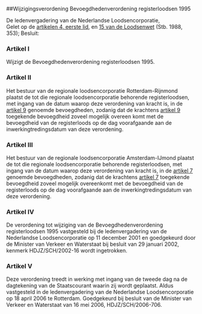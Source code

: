 <meta http-equiv='Content-Type' content='text/html; charset=utf-8' />

##Wijzigingsverordening Bevoegdhedenverordening registerloodsen 1995

De ledenvergadering van de Nederlandse Loodsencorporatie,  
Gelet op de [artikelen 4, eerste lid](../../../../../../wet/loodsenwet/BWBR0004365/README.md), en [15 van de Loodsenwet](../../../../../../wet/loodsenwet/BWBR0004365/README.md) (Stb. 1988, 353);
Besluit:    

### Artikel  I  

Wijzigt de Bevoegdhedenverordening registerloodsen 1995. 

### Artikel  II  

Het bestuur van de regionale loodsencorporatie Rotterdam-Rijnmond plaatst de tot die regionale loodsencorporatie behorende registerloodsen, met ingang van de datum waarop deze verordening van kracht is, in de [artikel 9](../../../../../../pbo/bevoegdhedenverordening/registerloodsen/1995/BWBR0007399/README.md) genoemde bevoegdheden, zodanig dat de krachtens [artikel 9](../../../../../../pbo/bevoegdhedenverordening/registerloodsen/1995/BWBR0007399/README.md) toegekende bevoegdheid zoveel mogelijk overeen komt met de bevoegdheid van de registerloods op de dag voorafgaande aan de inwerkingtredingsdatum van deze verordening. 

### Artikel  III  

Het bestuur van de regionale loodsencorporatie Amsterdam-IJmond plaatst de tot die regionale loodsencorporatie behorende registerloodsen, met ingang van de datum waarop deze verordening van kracht is, in de [artikel 7](../../../../../../pbo/bevoegdhedenverordening/registerloodsen/1995/BWBR0007399/README.md) genoemde bevoegdheden, zodanig dat de krachtens [artikel 7](../../../../../../pbo/bevoegdhedenverordening/registerloodsen/1995/BWBR0007399/README.md) toegekende bevoegdheid zoveel mogelijk overeenkomt met de bevoegdheid van de registerloods op de dag voorafgaande aan de inwerkingtredingsdatum van deze verordening. 

### Artikel  IV  

De verordening tot wijziging van de Bevoegdhedenverordening registerloodsen 1995 vastgesteld bij de ledenvergadering van de Nederlandse Loodsencorporatie op 11 december 2001 en goedgekeurd door de Minister van Verkeer en Waterstaat bij besluit van 29 januari 2002, kenmerk HDJZ/SCH/2002-16 wordt ingetrokken. 

### Artikel  V  

Deze verordening treedt in werking met ingang van de tweede dag na de dagtekening van de Staatscourant waarin zij wordt geplaatst. Aldus vastgesteld in de ledenvergadering van de Nederlandse Loodsencorporatie op 18 april 2006 te Rotterdam. Goedgekeurd bij besluit van de Minister van Verkeer en Waterstaat van 16 mei 2006, HDJZ/SCH/2006-706. 
